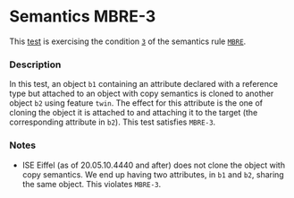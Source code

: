 # Semantics MBRE-3

This [test](.) is exercising the condition [`3`](../Readme.md) of the semantics rule [`MBRE`](../../mbre/Readme.md).

### Description

In this test, an object `b1` containing an attribute declared with a reference type but attached to an object with copy semantics is cloned to another object  `b2` using feature `twin`. The effect for this attribute is the one of cloning the object it is attached to and attaching it to the target (the corresponding attribute in `b2`). This test satisfies `MBRE-3`.

### Notes

* ISE Eiffel (as of 20.05.10.4440 and after) does not clone the object with copy semantics. We end up having two attributes, in `b1` and `b2`, sharing the same object. This violates `MBRE-3`.
